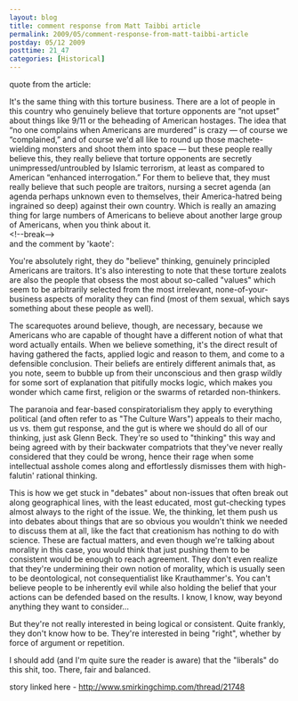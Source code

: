 ```yaml
---
layout: blog
title: comment response from Matt Taibbi article
permalink: 2009/05/comment-response-from-matt-taibbi-article
postday: 05/12 2009
posttime: 21_47
categories: [Historical]
---
```


<p>quote from the article:</p>
<p>It's the same thing with this torture business. There are a lot of people in this country who genuinely believe that torture opponents are “not upset” about things like 9/11 or the beheading of American hostages. The idea that “no one complains when Americans are murdered” is crazy — of course we “complained,” and of course we'd all like to round up those machete-wielding monsters and shoot them into space — but these people really believe this, they really believe that torture opponents are secretly unimpressed/untroubled by Islamic terrorism, at least as compared to American “enhanced interrogation.” For them to believe that, they must really believe that such people are traitors, nursing a secret agenda (an agenda perhaps unknown even to themselves, their America-hatred being ingrained so deep) against their own country. Which is really an amazing thing for large numbers of Americans to believe about another large group of Americans, when you think about it.<br />
&lt;!--break--><br />
and the comment by 'kaote':</p>
<p>You're absolutely right, they do "believe" thinking, genuinely principled Americans are traitors. It's also interesting to note that these torture zealots are also the people that obsess the most about so-called "values" which seem to be arbitrarily selected from the most irrelevant, none-of-your-business aspects of morality they can find (most of them sexual, which says something about these people as well).</p>
<p>The scarequotes around believe, though, are necessary, because we Americans who are capable of thought have a different notion of what that word actually entails. When we believe something, it's the direct result of having gathered the facts, applied logic and reason to them, and come to a defensible conclusion. Their beliefs are entirely different animals that, as you note, seem to bubble up from their unconscious and then grasp wildly for some sort of explanation that pitifully mocks logic, which makes you wonder which came first, religion or the swarms of retarded non-thinkers.</p>
<p>The paranoia and fear-based conspiratorialism they apply to everything political (and often refer to as "The Culture Wars") appeals to their macho, us vs. them gut response, and the gut is where we should do all of our thinking, just ask Glenn Beck. They're so used to "thinking" this way and being agreed with by their backwater compatriots that they've never really considered that they could be wrong, hence their rage when some intellectual asshole comes along and effortlessly dismisses them with high-falutin' rational thinking.</p>
<p>This is how we get stuck in "debates" about non-issues that often break out along geographical lines, with the least educated, most gut-checking types almost always to the right of the issue. We, the thinking, let them push us into debates about things that are so obvious you wouldn't think we needed to discuss them at all, like the fact that creationism has nothing to do with science. These are factual matters, and even though we're talking about morality in this case, you would think that just pushing them to be consistent would be enough to reach agreement. They don't even realize that they're undermining their own notion of morality, which is usually seen to be deontological, not consequentialist like Krauthammer's. You can't believe people to be inherently evil while also holding the belief that your actions can be defended based on the results. I know, I know, way beyond anything they want to consider...</p>
<p>But they're not really interested in being logical or consistent. Quite frankly, they don't know how to be. They're interested in being "right", whether by force of argument or repetition.</p>
<p>I should add (and I'm quite sure the reader is aware) that the "liberals" do this shit, too. There, fair and balanced.</p>
<p>story linked here - <a href="http://www.smirkingchimp.com/thread/21748" title="http://www.smirkingchimp.com/thread/21748">http://www.smirkingchimp.com/thread/21748</a></p>
